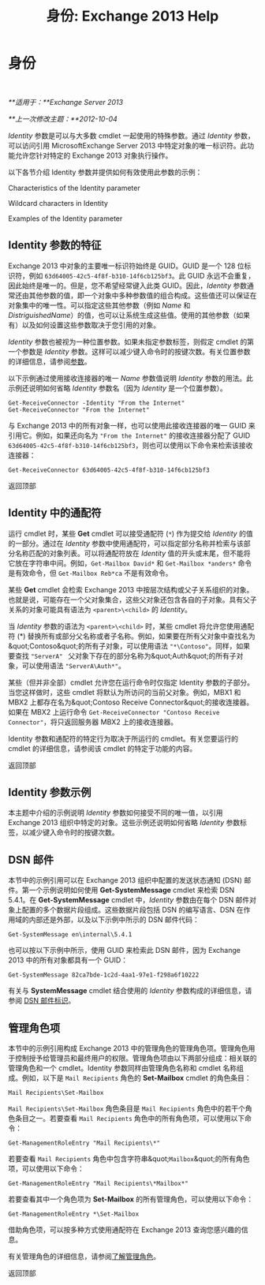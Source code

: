 ﻿---
title: '身份: Exchange 2013 Help'
TOCTitle: 身份
ms:assetid: e90fae91-37e7-4fdc-9170-44f0dc965c66
ms:mtpsurl: https://technet.microsoft.com/zh-cn/library/Bb125042(v=EXCHG.150)
ms:contentKeyID: 50491852
ms.date: 05/21/2018
mtps_version: v=EXCHG.150
ms.translationtype: MT
---

# 身份

 

_**适用于：**Exchange Server 2013_

_**上一次修改主题：**2012-10-04_

*Identity* 参数是可以与大多数 cmdlet 一起使用的特殊参数。通过 *Identity* 参数，可以访问引用 MicrosoftExchange Server 2013 中特定对象的唯一标识符。此功能允许您针对特定的 Exchange 2013 对象执行操作。

以下各节介绍 Identity 参数并提供如何有效使用此参数的示例：

Characteristics of the Identity parameter

Wildcard characters in Identity

Examples of the Identity parameter

## Identity 参数的特征

Exchange 2013 中对象的主要唯一标识符始终是 GUID。GUID 是一个 128 位标识符，例如 `63d64005-42c5-4f8f-b310-14f6cb125bf3`。此 GUID 永远不会重复，因此始终是唯一的。但是，您不希望经常键入此类 GUID。因此，*Identity* 参数通常还由其他参数的值，即一个对象中多种参数值的组合构成。这些值还可以保证在对象集中的唯一性。可以指定这些其他参数（例如 *Name* 和 *DistriguishedName*）的值，也可以让系统生成这些值。使用的其他参数（如果有）以及如何设置这些参数取决于您引用的对象。

*Identity* 参数也被视为一种位置参数。如果未指定参数标签，则假定 cmdlet 的第一个参数是 *Identity* 参数。这样可以减少键入命令时的按键次数。有关位置参数的详细信息，请参阅[参数](https://technet.microsoft.com/zh-cn/library/bb124388\(v=exchg.150\))。

以下示例通过使用接收连接器的唯一 *Name* 参数值说明 *Identity* 参数的用法。此示例还说明如何省略 *Identity* 参数名（因为 *Identity* 是一个位置参数）。

    Get-ReceiveConnector -Identity "From the Internet"
    Get-ReceiveConnector "From the Internet"

与 Exchange 2013 中的所有对象一样，也可以使用此接收连接器的唯一 GUID 来引用它。例如，如果还向名为 `"From the Internet"` 的接收连接器分配了 GUID `63d64005-42c5-4f8f-b310-14f6cb125bf3`，则也可以使用以下命令来检索该接收连接器：

    Get-ReceiveConnector 63d64005-42c5-4f8f-b310-14f6cb125bf3

返回顶部

## Identity 中的通配符

运行 cmdlet 时，某些 **Get** cmdlet 可以接受通配符 (`*`) 作为提交给 *Identity* 的值的一部分。通过在 *Identity* 参数中使用通配符，可以指定部分名称并检索与该部分名称匹配的对象列表。可以将通配符放在 *Identity* 值的开头或末尾，但不能将它放在字符串中间。例如，`Get-Mailbox David*` 和 `Get-Mailbox *anders*` 命令是有效命令，但 `Get-Mailbox Reb*ca` 不是有效命令。

某些 **Get** cmdlet 会检索 Exchange 2013 中按层次结构或父子关系组织的对象。也就是说，可能存在一个父对象集合，这些父对象还包含各自的子对象。具有父子关系的对象可能具有语法为 `<parent>\<child>` 的 *Identity*。

当 *Identity* 参数的语法为 `<parent>\<child>` 时，某些 cmdlet 将允许您使用通配符 (\*) 替换所有或部分父名称或者子名称。例如，如果要在所有父对象中查找名为\&quot;Contoso\&quot;的所有子对象，可以使用语法 `"*\Contoso"`。同样，如果要查找 `"ServerA" ` 父对象下存在的部分名称为\&quot;Auth\&quot;的所有子对象，可以使用语法 `"ServerA\Auth*"`。

某些（但并非全部）cmdlet 允许您在运行命令时仅指定 Identity 参数的子部分。当您这样做时，这些 cmdlet 将默认为所访问的当前父对象。例如，MBX1 和 MBX2 上都存在名为\&quot;Contoso Receive Connector\&quot;的接收连接器。如果在 MBX2 上运行命令 `Get-ReceiveConnector "Contoso Receive Connector"`，将只返回服务器 MBX2 上的接收连接器。

Identity 参数和通配符的特定行为取决于所运行的 cmdlet。有关您要运行的 cmdlet 的详细信息，请参阅该 cmdlet 的特定于功能的内容。

返回顶部

## Identity 参数示例

本主题中介绍的示例说明 *Identity* 参数如何接受不同的唯一值，以引用 Exchange 2013 组织中特定的对象。这些示例还说明如何省略 *Identity* 参数标签，以减少键入命令时的按键次数。

## DSN 邮件

本节中的示例引用可以在 Exchange 2013 组织中配置的发送状态通知 (DSN) 邮件。第一个示例说明如何使用 **Get-SystemMessage** cmdlet 来检索 DSN 5.4.1。在 **Get-SystemMessage** cmdlet 中，*Identity* 参数由在每个 DSN 邮件对象上配置的多个数据片段组成。这些数据片段包括 DSN 的编写语言、DSN 在作用域的内部还是外部，以及以下示例中所示的 DSN 邮件代码：

    Get-SystemMessage en\internal\5.4.1

也可以按以下示例中所示，使用 GUID 来检索此 DSN 邮件，因为 Exchange 2013 中的所有对象都具有一个 GUID：

    Get-SystemMessage 82ca7bde-1c2d-4aa1-97e1-f298a6f10222

有关与 **SystemMessage** cmdlet 结合使用的 *Identity* 参数构成的详细信息，请参阅 [DSN 邮件标识](dsn-message-identity-exchange-2013-help.md)。

## 管理角色项

本节中的示例引用构成 Exchange 2013 中的管理角色的管理角色项。管理角色用于控制授予给管理员和最终用户的权限。管理角色项由以下两部分组成：相关联的管理角色和一个 cmdlet。Identity 参数同样由管理角色名称和 cmdlet 名称组成。例如，以下是 `Mail Recipients` 角色的 **Set-Mailbox** cmdlet 的角色条目：

    Mail Recipients\Set-Mailbox

`Mail Recipients\Set-Mailbox` 角色条目是 `Mail Recipients` 角色中的若干个角色条目之一。若要查看 `Mail Recipients` 角色中的所有角色项，可以使用以下命令：

    Get-ManagementRoleEntry "Mail Recipients\*"

若要查看 `Mail Recipients` 角色中包含字符串\&quot;`Mailbox`\&quot;的所有角色项，可以使用以下命令：

    Get-ManagementRoleEntry "Mail Recipients\*Mailbox*"

若要查看其中一个角色项为 **Set-Mailbox** 的所有管理角色，可以使用以下命令：

    Get-ManagementRoleEntry *\Set-Mailbox

借助角色项，可以按多种方式使用通配符在 Exchange 2013 查询您感兴趣的信息。

有关管理角色的详细信息，请参阅[了解管理角色](understanding-management-roles-exchange-2013-help.md)。

返回顶部

